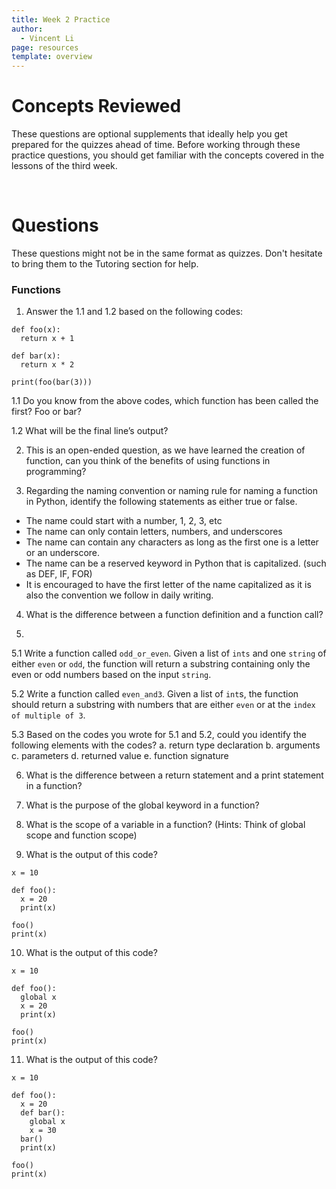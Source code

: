 ```yaml
---
title: Week 2 Practice
author:
  - Vincent Li
page: resources
template: overview
---
```


# Concepts Reviewed

These questions are optional supplements that ideally help you get prepared for the quizzes ahead of time. Before working through these practice questions, you should get familiar with the concepts covered in the lessons of the third week.

<br>

# Questions
These questions might not be in the same format as quizzes. Don't hesitate to bring them to the Tutoring section for help.

### Functions
1. Answer the 1.1 and 1.2 based on the following codes:
~~~
def foo(x):
  return x + 1

def bar(x):
  return x * 2

print(foo(bar(3))) 
~~~
1.1 Do you know from the above codes, which function has been called the first? Foo or bar?

1.2 What will be the final line’s output?

2. This is an open-ended question, as we have learned the creation of function, can you think of the benefits of using functions in programming?

3. Regarding the naming convention or naming rule for naming a function in Python, identify the following statements as either true or false.
- The name could start with a number, 1, 2, 3, etc
- The name can only contain letters, numbers, and underscores
- The name can contain any characters as long as the first one is a letter or an underscore.
- The name can be a reserved keyword in Python that is capitalized. (such as DEF, IF, FOR)
- It is encouraged to have the first letter of the name capitalized as it is also the convention we follow in daily writing. 

4. What is the difference between a function definition and a function call?

5. 
5.1 Write a function called `odd_or_even`. Given a list of `ints` and one `string` of either `even` or `odd`, the function will return a substring containing only the even or odd numbers based on the input `string`.

5.2 Write a function called `even_and3`. Given a list of `int`s, the function should return a substring with numbers that are either `even` or at the `index of multiple of 3`.

5.3 Based on the codes you wrote for 5.1 and 5.2, could you identify the following elements with the codes? 
a. return type declaration
b. arguments
c. parameters
d. returned value
e. function signature

6. What is the difference between a return statement and a print statement in a function?

7. What is the purpose of the global keyword in a function?

8. What is the scope of a variable in a function? (Hints: Think of global scope and function scope)


9. What is the output of this code?
~~~
x = 10

def foo():
  x = 20
  print(x)

foo()
print(x)
~~~

10. What is the output of this code?
~~~
x = 10

def foo():
  global x
  x = 20
  print(x)

foo()
print(x)
~~~

11. What is the output of this code?
~~~
x = 10

def foo():
  x = 20
  def bar():
    global x
    x = 30
  bar()
  print(x)

foo()
print(x)
~~~



